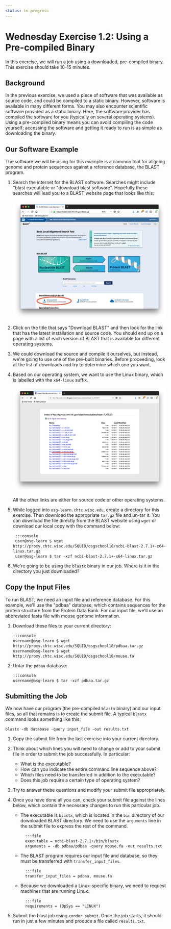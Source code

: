```yaml
---
status: in progress
---
```


<style type="text/css"> pre em { font-style: normal; background-color: yellow; } pre strong { font-style: normal; font-weight: bold; color: \#008; } </style>

Wednesday Exercise 1.2: Using a Pre-compiled Binary
===================================================

In this exercise, we will run a job using a downloaded, pre-compiled binary. This exercise should take 10-15 minutes.

Background
----------

In the previous exercise, we used a piece of software that was available as source code, and could be compiled to a static binary. However, software is available in many different forms. You may also encounter scientific software provided as a static binary. Here, the software provider has compiled the software for you (typically on several operating systems). Using a pre-compiled binary means you can avoid compiling the code yourself; accessing the software and getting it ready to run is as simple as downloading the binary.

Our Software Example
--------------------

The software we will be using for this example is a common tool for aligning genome and protein sequences against a
reference database, the BLAST program.

1.  Search the internet for the BLAST software.  Searches might include "blast executable or "download blast software".  Hopefully these searches will lead you to a BLAST website page that looks like this:

    ![BLAST landing page](/materials/day3/files/osgus18-day3-part1-ex2-blast-front-page.png)

1.  Click on the title that says "Download BLAST" and then look for the link that has the latest installation and source code.  You should end up on a page with a list of each version of BLAST that is available for different operating systems.

1.  We could download the source and compile it ourselves, but instead, we're going to use one of the pre-built binaries.  Before proceeding, look at the list of downloads and try to determine which one you want. 

1.  Based on our operating system, we want to use the Linux binary, which is labelled with the `x64-linux` suffix. 

	![BLAST downloads](/materials/day3/files/osgus18-day3-part1-ex2-blast-src-page.png)

	All the other links are either for source code or other operating systems. 
	
1. While logged into `osg-learn.chtc.wisc.edu`, create a directory for this exercise. Then download the appropriate `tar.gz` file and un-tar it. You can download the file directly from the BLAST website using `wget` or download our local copy with the command below: 

        :::console
        user@osg-learn $ wget http://proxy.chtc.wisc.edu/SQUID/osgschool18/ncbi-blast-2.7.1+-x64-linux.tar.gz
        user@osg-learn $ tar -xzf ncbi-blast-2.7.1+-x64-linux.tar.gz

1.  We're going to be using the `blastx` binary in our job. Where is it in the directory you just downloaded?

Copy the Input Files
--------------------

To run BLAST, we need an input file and reference database. For this example, we'll use the "pdbaa" database, which contains sequences for the protein structure from the Protein Data Bank. For our input file, we'll use an abbreviated fasta file with mouse genome information.

1.  Download these files to your current directory: 

        :::console
        username@osg-learn $ wget http://proxy.chtc.wisc.edu/SQUID/osgschool18/pdbaa.tar.gz
        username@osg-learn $ wget http://proxy.chtc.wisc.edu/SQUID/osgschool18/mouse.fa

1.  Untar the `pdbaa` database: 

        :::console
        username@osg-learn $ tar -xzf pdbaa.tar.gz


Submitting the Job
------------------

We now have our program (the pre-compiled `blastx` binary) and our input files, so all that remains is to create the submit file. A typical `blastx` command looks something like this:

```file
blastx -db database -query input_file -out results.txt
```

1.   Copy the submit file from the last exercise into your current directory. 

1. Think about which lines you will need to change or add to your submit file in order to submit the job successfully. In particular:    
	-   What is the executable?
	-   How can you indicate the entire command line sequence above?
	-   Which files need to be transferred in addition to the executable?
	-   Does this job require a certain type of operating system?

1. Try to answer these questions and modify your submit file appropriately.

1. Once you have done all you can, check your submit file against the lines below, which contain the necessary changes to run this particular job.

    * The executable is `blastx`, which is located in the `bin` directory of our downloaded BLAST directory. We need to use the `arguments` line in the submit file to express the rest of the command. 
    
            :::file
            executable = ncbi-blast-2.7.1+/bin/blastx
            arguments = -db pdbaa/pdbaa -query mouse.fa -out results.txt

    * The BLAST program requires our input file and database, so they must be transferred with `transfer_input_files`. 
    
            :::file
            transfer_input_files = pdbaa, mouse.fa

    * Because we downloaded a Linux-specific binary, we need to request machines that are running Linux. 
    
            :::file
            requirements = (OpSys == "LINUX")

1. Submit the blast job using `condor_submit`. Once the job starts, it should run in just a few minutes and produce a file called `results.txt`.
